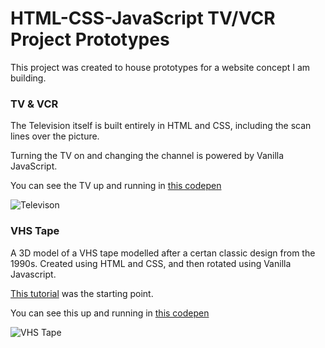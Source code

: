 # HTML-CSS-JavaScript TV/VCR Project Prototypes 

This project was created to house prototypes for a website concept I am building.   

### TV & VCR
The Television itself is built entirely in HTML and CSS, including the scan lines over the picture. 

Turning the TV on and changing the channel is powered by Vanilla JavaScript.  

You can see the TV up and running in [this codepen](https://codepen.io/matthewcsimpson/pen/jOjNYyM)

![Televison](https://assets.codepen.io/8841541/internal/screenshots/pens/jOjNYyM.custom.jpg?version=1721547473)

### VHS Tape 

A 3D model of a VHS tape modelled after a certan classic design from the 1990s.  Created using HTML and CSS, and then rotated using Vanilla Javascript.

[This tutorial](https://3dtransforms.desandro.com/box) was the starting point. 

You can see this up and running in [this codepen](https://codepen.io/matthewcsimpson/pen/QWXyOgv/19481e76064dd02473321534c95edbff)

![VHS Tape](https://assets.codepen.io/8841541/internal/screenshots/pens/QWXyOgv.custom.jpg?version=1721547088)